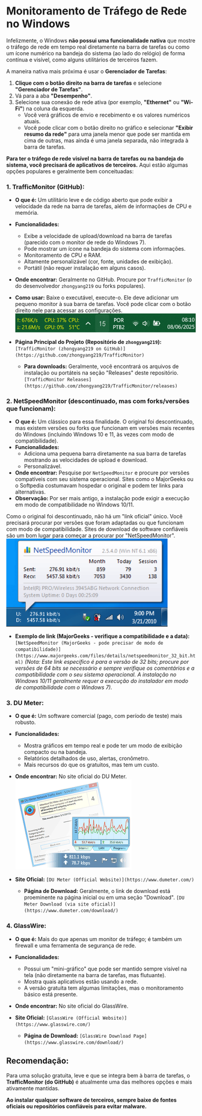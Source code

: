 
# Monitoramento de Tráfego de Rede no Windows

Infelizmente, o Windows **não possui uma funcionalidade nativa** que mostre o tráfego de rede em tempo real diretamente na barra de tarefas ou como um ícone numérico na bandeja do sistema (ao lado do relógio) de forma contínua e visível, como alguns utilitários de terceiros fazem.

A maneira nativa mais próxima é usar o **Gerenciador de Tarefas**:

1.  **Clique com o botão direito na barra de tarefas** e selecione **"Gerenciador de Tarefas"**.
2.  Vá para a aba **"Desempenho"**.
3.  Selecione sua conexão de rede ativa (por exemplo, **"Ethernet"** ou **"Wi-Fi"**) na coluna da esquerda.
    *   Você verá gráficos de envio e recebimento e os valores numéricos atuais.
    *   Você pode clicar com o botão direito no gráfico e selecionar **"Exibir resumo da rede"** para uma janela menor que pode ser mantida em cima de outras, mas ainda é uma janela separada, não integrada à barra de tarefas.

**Para ter o tráfego de rede visível na barra de tarefas ou na bandeja do sistema, você precisará de aplicativos de terceiros.** Aqui estão algumas opções populares e geralmente bem conceituadas:

### 1. TrafficMonitor (GitHub):
*   **O que é:** Um utilitário leve e de código aberto que pode exibir a velocidade da rede na barra de tarefas, além de informações de CPU e memória.
*   **Funcionalidades:**
    *   Exibe a velocidade de upload/download na barra de tarefas (parecido com o monitor de rede do Windows 7).
    *   Pode mostrar um ícone na bandeja do sistema com informações.
    *   Monitoramento de CPU e RAM.
    *   Altamente personalizável (cor, fonte, unidades de exibição).
    *   Portátil (não requer instalação em alguns casos).
*   **Onde encontrar:** Geralmente no GitHub. Procure por `TrafficMonitor` (o do desenvolvedor `zhongyang219` ou forks populares).
*   **Como usar:** Baixe o executável, execute-o. Ele deve adicionar um pequeno monitor à sua barra de tarefas. Você pode clicar com o botão direito nele para acessar as configurações.
![alt text](image.png)

*   **Página Principal do Projeto (Repositório de `zhongyang219`):**
    `[TrafficMonitor (zhongyang219 on GitHub)](https://github.com/zhongyang219/TrafficMonitor)`
    *   **Para downloads:** Geralmente, você encontrará os arquivos de instalação ou portáteis na seção "Releases" deste repositório.
    `[TrafficMonitor Releases](https://github.com/zhongyang219/TrafficMonitor/releases)`

### 2. NetSpeedMonitor (descontinuado, mas com forks/versões que funcionam):
*   **O que é:** Um clássico para essa finalidade. O original foi descontinuado, mas existem versões ou forks que funcionam em versões mais recentes do Windows (incluindo Windows 10 e 11, às vezes com modo de compatibilidade).
*   **Funcionalidades:**
    *   Adiciona uma pequena barra diretamente na sua barra de tarefas mostrando as velocidades de upload e download.
    *   Personalizável.
*   **Onde encontrar:** Pesquise por `NetSpeedMonitor` e procure por versões compatíveis com seu sistema operacional. Sites como o MajorGeeks ou o Softpedia costumavam hospedar o original e podem ter links para alternativas.
*   **Observação:** Por ser mais antigo, a instalação pode exigir a execução em modo de compatibilidade no Windows 10/11.

Como o original foi descontinuado, não há um "link oficial" único. Você precisará procurar por versões que foram adaptadas ou que funcionam com modo de compatibilidade. Sites de download de software confiáveis são um bom lugar para começar a procurar por "NetSpeedMonitor".
![alt text](image-2.png)

*   **Exemplo de link (MajorGeeks - verifique a compatibilidade e a data):**
    `[NetSpeedMonitor (MajorGeeks - pode precisar de modo de compatibilidade)](https://www.majorgeeks.com/files/details/netspeedmonitor_32_bit.html)`
    *(Nota: Este link específico é para a versão de 32 bits; procure por versões de 64 bits se necessário e sempre verifique os comentários e a compatibilidade com o seu sistema operacional. A instalação no Windows 10/11 geralmente requer a execução do instalador em modo de compatibilidade com o Windows 7).*

### 3. DU Meter:
*   **O que é:** Um software comercial (pago, com período de teste) mais robusto.
*   **Funcionalidades:**
    *   Mostra gráficos em tempo real e pode ter um modo de exibição compacto ou na bandeja.
    *   Relatórios detalhados de uso, alertas, cronômetro.
    *   Mais recursos do que os gratuitos, mas tem um custo.
*   **Onde encontrar:** No site oficial do DU Meter.
![alt text](image-1.png)

*   **Site Oficial:**
    `[DU Meter (Official Website)](https://www.dumeter.com/)`
    *   **Página de Download:** Geralmente, o link de download está proeminente na página inicial ou em uma seção "Download".
    `[DU Meter Download (via site oficial)](https://www.dumeter.com/download/)`

### 4. GlassWire:
*   **O que é:** Mais do que apenas um monitor de tráfego; é também um firewall e uma ferramenta de segurança de rede.
*   **Funcionalidades:**
    *   Possui um "mini-gráfico" que pode ser mantido sempre visível na tela (não diretamente na barra de tarefas, mas flutuante).
    *   Mostra quais aplicativos estão usando a rede.
    *   A versão gratuita tem algumas limitações, mas o monitoramento básico está presente.
*   **Onde encontrar:** No site oficial do GlassWire.

*   **Site Oficial:**
    `[GlassWire (Official Website)](https://www.glasswire.com/)`
    *   **Página de Download:**
    `[GlassWire Download Page](https://www.glasswire.com/download/)`

## Recomendação:

Para uma solução gratuita, leve e que se integra bem à barra de tarefas, o **TrafficMonitor (do GitHub)** é atualmente uma das melhores opções e mais ativamente mantidas.

**Ao instalar qualquer software de terceiros, sempre baixe de fontes oficiais ou repositórios confiáveis para evitar malware.**